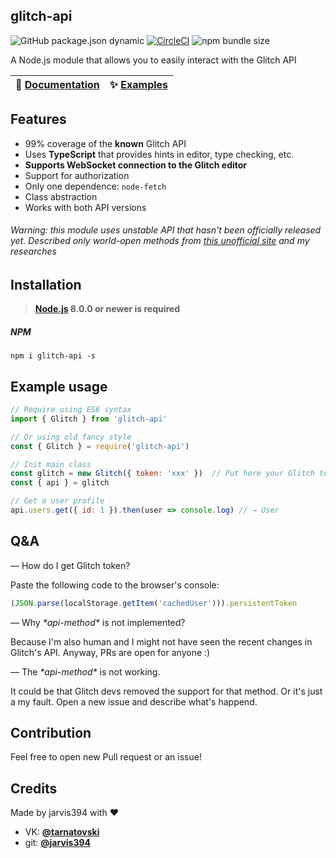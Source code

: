 ## glitch-api

![GitHub package.json dynamic](https://img.shields.io/github/package-json/version/jarvis394/glitch-api)
[![CircleCI](https://circleci.com/gh/jarvis394/glitch-api/tree/master.svg?style=shield)](https://circleci.com/gh/jarvis394/glitch-api/tree/master)
![npm bundle size](https://img.shields.io/bundlephobia/min/glitch-api?label=size)

A Node.js module that allows you to easily interact with the Glitch API

| 📖 [Documentation](https://glapi.ml/globals) | ✨ [Examples](https://github.com/jarvis394/glitch-api/tree/master/docs/examples/) |
| ----------------------------------------------------------------------------- | --------------------------------------------------------------------------------- |

## Features

- 99% coverage of the **known** Glitch API
- Uses **TypeScript** that provides hints in editor, type checking, etc.
- **Supports WebSocket connection to the Glitch editor**
- Support for authorization
- Only one dependence: `node-fetch`
- Class abstraction
- Works with both API versions

###### _Warning: this module uses unstable API that hasn't been officially released yet. Described only world-open methods from [this unofficial site](https://glitchapi.glitch.me) and my researches_

## Installation

> **[Node.js](https://nodejs.org/) 8.0.0 or newer is required**

##### NPM

```
npm i glitch-api -s
```

## Example usage

```javascript
// Require using ES6 syntax
import { Glitch } from 'glitch-api'

// Or using old fancy style
const { Glitch } = require('glitch-api')

// Init main class
const glitch = new Glitch({ token: 'xxx' })  // Put here your Glitch token
const { api } = glitch

// Get a user profile
api.users.get({ id: 1 }).then(user => console.log) // → User
```

## Q&A

— How do I get Glitch token?

Paste the following code to the browser's console:

```javascript
(JSON.parse(localStorage.getItem('cachedUser'))).persistentToken
```

— Why *\*api-method\** is not implemented?

Because I'm also human and I might not have seen the recent changes in Glitch's API.
Anyway, PRs are open for anyone :)

— The *\*api-method\** is not working.

It could be that Glitch devs removed the support for that method. Or it's just a my fault.
Open a new issue and describe what's happend.

## Contribution

Feel free to open new Pull request or an issue!

## Credits

Made by jarvis394 with ♥️

- VK: **[@tarnatovski](https://vk.com/tarnatovski)**
- git: **[@jarvis394](https://github.com/jarvis394)**
